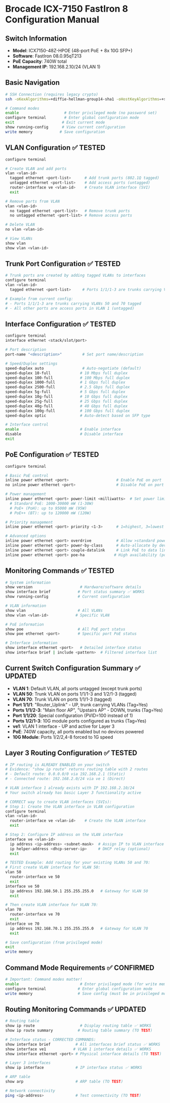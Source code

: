 # Brocade ICX-7150 FastIron 8 Configuration Manual

## Switch Information
- **Model**: ICX7150-48Z-HPOE (48-port PoE + 8x 10G SFP+)
- **Software**: FastIron 08.0.95qT213
- **PoE Capacity**: 740W total
- **Management IP**: 192.168.2.10/24 (VLAN 1)

## Basic Navigation
```bash
# SSH Connection (requires legacy crypto)
ssh -oKexAlgorithms=+diffie-hellman-group14-sha1 -oHostKeyAlgorithms=+ssh-rsa -oMACs=+hmac-sha1 super@192.168.2.10

# Command modes
enable                    # Enter privileged mode (no password set)
configure terminal        # Enter global configuration mode
exit                     # Exit current mode
show running-config      # View current configuration
write memory            # Save configuration
```

## VLAN Configuration ✅ TESTED
```bash
configure terminal

# Create VLAN and add ports
vlan <vlan-id>
  tagged ethernet <port-list>      # Add trunk ports (802.1Q tagged)
  untagged ethernet <port-list>    # Add access ports (untagged)
  router-interface ve <vlan-id>    # Create VLAN interface (SVI)
  exit

# Remove ports from VLAN
vlan <vlan-id>
  no tagged ethernet <port-list>   # Remove trunk ports
  no untagged ethernet <port-list> # Remove access ports

# Delete VLAN
no vlan <vlan-id>

# View VLANs
show vlan
show vlan <vlan-id>
```

## Trunk Port Configuration ✅ TESTED
```bash
# Trunk ports are created by adding tagged VLANs to interfaces
configure terminal
vlan <vlan-id>
  tagged ethernet <port-list>     # Ports 1/1/1-3 are trunks carrying VLANs 50,70

# Example from current config:
# - Ports 1/1/1-3 are trunks carrying VLANs 50 and 70 tagged
# - All other ports are access ports in VLAN 1 (untagged)
```

## Interface Configuration ✅ TESTED
```bash
configure terminal
interface ethernet <stack/slot/port>

# Port description
port-name "<description>"         # Set port name/description

# Speed/Duplex settings
speed-duplex auto                 # Auto-negotiate (default)
speed-duplex 10-full             # 10 Mbps full duplex
speed-duplex 100-full            # 100 Mbps full duplex  
speed-duplex 1000-full           # 1 Gbps full duplex
speed-duplex 2500-full           # 2.5 Gbps full duplex
speed-duplex 5g-full             # 5 Gbps full duplex
speed-duplex 10g-full            # 10 Gbps full duplex
speed-duplex 25g-full            # 25 Gbps full duplex
speed-duplex 40g-full            # 40 Gbps full duplex
speed-duplex 100g-full           # 100 Gbps full duplex
speed-duplex optic               # Auto-detect based on SFP type

# Interface control
enable                           # Enable interface
disable                          # Disable interface
exit
```

## PoE Configuration ✅ TESTED
```bash
configure terminal

# Basic PoE control
inline power ethernet <port>                     # Enable PoE on port
no inline power ethernet <port>                  # Disable PoE on port

# Power management
inline power ethernet <port> power-limit <milliwatts>  # Set power limit
  # Standard PoE: 1000-30000 mW (1-30W)
  # PoE+ (PoH): up to 95000 mW (95W)  
  # PoE++ (BT): up to 120000 mW (120W)

# Priority management  
inline power ethernet <port> priority <1-3>      # 1=highest, 3=lowest

# Advanced options
inline power ethernet <port> overdrive           # Allow >standard power (WARNING: cycles power)
inline power ethernet <port> power-by-class      # Auto-allocate by device class
inline power ethernet <port> couple-datalink     # Link PoE to data link state
inline power ethernet <port> poe-ha             # High availability (power during reload)
```

## Monitoring Commands ✅ TESTED
```bash
# System information
show version                     # Hardware/software details
show interface brief            # Port status summary ✅ WORKS
show running-config             # Current configuration

# VLAN information  
show vlan                       # All VLANs
show vlan <vlan-id>            # Specific VLAN

# PoE information
show poe                        # All PoE port status  
show poe ethernet <port>        # Specific port PoE status

# Interface information
show interface ethernet <port>   # Detailed interface status
show interface brief | include <pattern>  # Filtered interface list
```

## Current Switch Configuration Summary ✅ UPDATED
- **VLAN 1**: Default VLAN, all ports untagged (except trunk ports)
- **VLAN 50**: Trunk VLAN on ports 1/1/1-3 and 1/2/1-3 (tagged)
- **VLAN 70**: Trunk VLAN on ports 1/1/1-3 (tagged)
- **Port 1/1/1**: "Router_Uplink" - UP, trunk carrying VLANs (Tag=Yes)
- **Ports 1/1/2-3**: "Main floor AP", "Upstairs AP" - DOWN, trunks (Tag=Yes)
- **Port 1/1/20**: Special configuration (PVID=100 instead of 1)
- **Ports 1/2/1-3**: 10G module ports configured as trunks (Tag=Yes)
- **ve1**: VLAN 1 interface - UP and active for Layer 3
- **PoE**: 740W capacity, all ports enabled but no devices powered
- **10G Module**: Ports 1/2/2,4-8 forced to 1G speed

## Layer 3 Routing Configuration ✅ TESTED
```bash
# IP routing is ALREADY ENABLED on your switch
# Evidence: "show ip route" returns routing table with 2 routes
# - Default route: 0.0.0.0/0 via 192.168.2.1 (Static)
# - Connected route: 192.168.2.0/24 via ve 1 (Direct)

# VLAN interface 1 already exists with IP 192.168.2.10/24
# Your switch already has basic Layer 3 functionality active

# CORRECT way to create VLAN interfaces (SVIs):
# Step 1: Create the VLAN interface in VLAN configuration
configure terminal
vlan <vlan-id>
  router-interface ve <vlan-id>    # Create the VLAN interface
  exit

# Step 2: Configure IP address on the VLAN interface
interface ve <vlan-id>
  ip address <ip-address> <subnet-mask>  # Assign IP to VLAN interface
  ip helper-address <dhcp-server-ip>     # DHCP relay (optional)
  exit

# TESTED Example: Add routing for your existing VLANs 50 and 70:
# First create VLAN interface for VLAN 50:
vlan 50
  router-interface ve 50
  exit
interface ve 50  
  ip address 192.168.50.1 255.255.255.0   # Gateway for VLAN 50
  exit

# Then create VLAN interface for VLAN 70:
vlan 70
  router-interface ve 70
  exit
interface ve 70
  ip address 192.168.70.1 255.255.255.0   # Gateway for VLAN 70
  exit

# Save configuration (from privileged mode)
exit
write memory
```

## Command Mode Requirements ✅ CONFIRMED
```bash
# Important: Command modes matter!
enable                           # Enter privileged mode (for write memory)
configure terminal              # Enter global configuration mode
write memory                    # Save config (must be in privileged mode)
```

## Routing Monitoring Commands ✅ UPDATED
```bash
# Routing table
show ip route                    # Display routing table ✅ WORKS
show ip route summary           # Routing table summary (TO TEST)

# Interface status - CORRECTED COMMANDS:
show interface brief           # All interfaces brief status ✅ WORKS
show interface ve1            # VLAN 1 interface details ✅ WORKS
show interface ethernet <port> # Physical interface details (TO TEST)

# Layer 3 interfaces
show ip interface              # IP interface status ✅ WORKS

# ARP table
show arp                       # ARP table (TO TEST)

# Network connectivity
ping <ip-address>              # Test connectivity (TO TEST)
```
